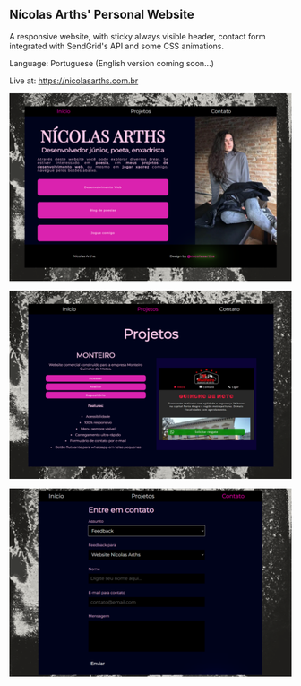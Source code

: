 ## Nícolas Arths' Personal Website

A responsive website, with sticky always visible header, contact form integrated with SendGrid's API and some CSS animations.

Language: Portuguese (English version coming soon...)

Live at: https://nicolasarths.com.br

![Nicolas Arths website screenshot](/public/demos/demo.png)

![Nicolas Arths website screenshot](/public/demos/demo-2.png)

![Nicolas Arths website screenshot](/public/demos/demo-3.png)
